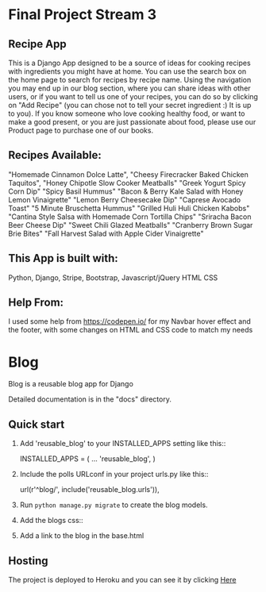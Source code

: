 
# Final Project Stream 3


## Recipe App

This is a Django App designed to be a source of ideas for cooking recipes with ingredients you might have at home.
You can use the search box on the home page to search for recipes by recipe name. Using the navigation you
may end up in our blog section, where you can share ideas with other users, or if you want to tell us one of your recipes,
you can do so by clicking on "Add Recipe" (you can chose not to tell your secret ingredient :) It is up to you).
If you know someone who love cooking healthy food, or want to make a good present, or you are just passionate about food, please
use our Product page to purchase one of our books.


## Recipes Available:

"Homemade Cinnamon Dolce Latte", 
"Cheesy Firecracker Baked Chicken Taquitos", 
"Honey Chipotle Slow Cooker Meatballs"
"Greek Yogurt Spicy Corn Dip"
"Spicy Basil Hummus"
"Bacon & Berry Kale Salad with Honey Lemon Vinaigrette"
"Lemon Berry Cheesecake Dip"
"Caprese Avocado Toast"
"5 Minute Bruschetta Hummus"
"Grilled Huli Huli Chicken Kabobs"
"Cantina Style Salsa with Homemade Corn Tortilla Chips"
"Sriracha Bacon Beer Cheese Dip"
"Sweet Chili Glazed Meatballs"
"Cranberry Brown Sugar Brie Bites"
"Fall Harvest Salad with Apple Cider Vinaigrette"

## This App is built with:

Python,
Django,
Stripe,
Bootstrap,
Javascript/jQuery
HTML
CSS

## Help From:


I used some help from https://codepen.io/ for my Navbar hover effect and the footer, with some changes on HTML and CSS code to match my needs


# Blog


Blog is a reusable blog app for Django

Detailed documentation is in the "docs" directory.

## Quick start


1. Add 'reusable_blog' to your INSTALLED_APPS setting like this::

    INSTALLED_APPS = (
        ...
        'reusable_blog',
    )

2. Include the polls URLconf in your project urls.py like this::

    url(r'^blog/', include('reusable_blog.urls')),

3. Run `python manage.py migrate` to create the blog models.

4. Add the blogs css::
    <link rel="stylesheet" href="{% static "css/blog.css" %}">

5. Add a link to the blog in the base.html


## Hosting


The project is deployed to Heroku and you can see it by clicking [Here](https://food-recipe-app.herokuapp.com/)
